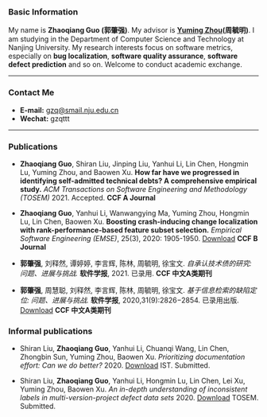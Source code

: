 

### Basic Information
My name is **Zhaoqiang Guo (郭肇强)**. My advisor is **[Yuming Zhou](https://cs.nju.edu.cn/zhouyuming/)(周毓明)**. I am studying in the Department of Computer Science and Technology at Nanjing University. My research interests focus on software metrics, especially on **bug localization**, **software quality assurance**, **software defect prediction** and so on. Welcome to conduct academic exchange.

---

### Contact Me
* **E-mail:** gzq@smail.nju.edu.cn
* **Wechat:** gzqttt

---

### Publications

* **Zhaoqiang Guo**, Shiran Liu, Jinping Liu, Yanhui Li, Lin Chen, Hongmin Lu, Yuming Zhou, and Baowen Xu. **How far have we progressed in identifying self-admitted technical debts? A comprehensive empirical study.** *ACM Transactions on Software Engineering and Methodology (TOSEM)* 2021. Accepted. **CCF A Journal**

* **Zhaoqiang Guo**, Yanhui Li, Wanwangying Ma, Yuming Zhou, Hongmin Lu, Lin Chen, Baowen Xu. **Boosting crash-inducing change localization with rank-performance-based feature subset selection.** *Empirical Software Engineering (EMSE)*, 25(3), 2020: 1905-1950. [Download](https://doi.org/10.1007/s10664-020-09802-1) **CCF B Journal**

* **郭肇强**, 刘释然, 谭婷婷, 李言辉, 陈林, 周毓明, 徐宝文. *自承认技术债的研究: 问题、进展与挑战.*  **软件学报**, 2021. 已录用. **CCF 中文A类期刊**

* **郭肇强**, 周慧聪, 刘释然, 李言辉, 陈林, 周毓明, 徐宝文. *基于信息检索的缺陷定位: 问题、进展与挑战.*  **软件学报**, 2020,31(9):2826−2854. 已录用出版. [Download](http://www.jos.org.cn/jos/ch/reader/create_pdf.aspx?file_no=6087&journal_id=jos) **CCF 中文A类期刊**


### Informal publications

* Shiran Liu, **Zhaoqiang Guo**, Yanhui Li, Chuanqi Wang,  Lin Chen, Zhongbin Sun, Yuming Zhou, Baowen Xu. *Prioritizing documentation effort: Can we do better?* 2020. [Download](https://arxiv.org/abs/2006.10892) IST. Submitted.

* Shiran Liu, **Zhaoqiang Guo**, Yanhui Li, Hongmin Lu, Lin Chen, Lei Xu, Yuming Zhou, Baowen Xu. *An in-depth understanding of inconsistent labels in multi-version-project defect data sets* 2020. [Download]() TOSEM. Submitted.


